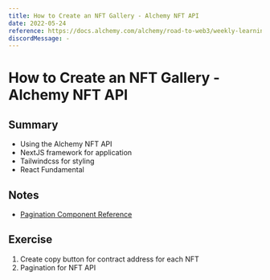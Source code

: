 ```yaml
---
title: How to Create an NFT Gallery - Alchemy NFT API
date: 2022-05-24
reference: https://docs.alchemy.com/alchemy/road-to-web3/weekly-learning-challenges/4.-how-to-create-an-nft-gallery-alchemy-nft-api
discordMessage: -
---
```


# How to Create an NFT Gallery - Alchemy NFT API
## Summary
- Using the Alchemy NFT API
- NextJS framework for application
- Tailwindcss for styling
- React Fundamental

## Notes
- [Pagination Component Reference](https://www.freecodecamp.org/news/build-a-custom-pagination-component-in-react/)

## Exercise
1. Create copy button for contract address for each NFT
2. Pagination for NFT API